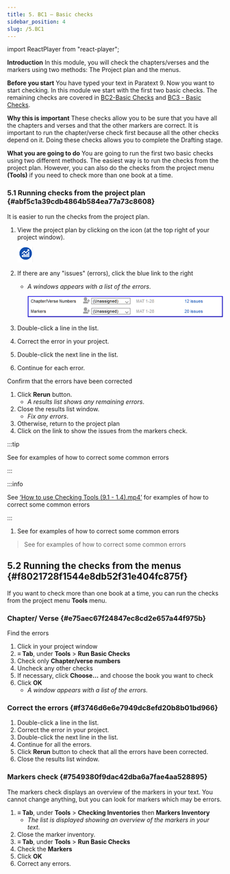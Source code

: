 ```yaml
---
title: 5. BC1 – Basic checks
sidebar_position: 4
slug: /5.BC1
---
```


import ReactPlayer from "react-player";

**Introduction**
In this module, you will check the chapters/verses and the markers using two methods: The Project plan and the menus.


**Before you start**
You have typed your text in Paratext 9. Now you want to start checking. In this module we start with the first two basic checks. The remaining checks are covered in [BC2-Basic Checks](https://sillsdev.github.io/paratext-manual/12.BC2) and [BC3 - Basic Checks](https://sillsdev.github.io/paratext-manual/19.BC3).


**Why this is important**
These checks allow you to be sure that you have all the chapters and verses and that the other markers are correct. It is important to run the chapter/verse check first because all the other checks depend on it. Doing these checks allows you to complete the Drafting stage.


**What you are going to do**
You are going to run the first two basic checks using two different methods. The easiest way is to run the checks from the project plan. However, you can also do the checks from the project menu **(Tools)** if you need to check more than one book at a time.


### 5.1 Running checks from the project plan {#abf5c1a39cdb4864b584ea77a73c8608}


It is easier to run the checks from the project plan.

1. View the project plan by clicking on the icon
(at the top right of your project window).

	![](/notion_imgs/88811353.png)

1. If there are any "issues" (errors), click the blue link to the right
	- _A windows appears with a list of the errors_.

		![](/notion_imgs/1096277516.png)

1. Double-click a line in the list.
1. Correct the error in your project.
1. Double-click the next line in the list.
1. Continue for each error.

Confirm that the errors have been corrected

1. Click **Rerun** button.
	- _A results list shows any remaining errors_.
1. Close the results list window.
	- _Fix any errors_.
1. Otherwise, return to the project plan
1. Click on the link to show the issues from the markers check.

:::tip 


See <ReactPlayer controls url="https://vimeo.com/461361122" /> for examples of how to correct some common errors


:::


:::info

See [‘How to use Checking Tools (9.1 - 1.4).mp4’](https://vimeo.com/461361122) for examples of how to correct some common errors

:::



1. See <ReactPlayer controls url="https://vimeo.com/461361122" /> for examples of how to correct some common errors

> See <ReactPlayer controls url="https://vimeo.com/461361122" /> for examples of how to correct some common errors


## 5.2 Running the checks from the menus {#f8021728f1544e8db52f31e404fc875f}


If you want to check more than one book at a time, you can run the checks from the project menu **Tools** menu.


### Chapter/ Verse {#e75aec67f24847ec8cd2e657a44f975b}


Find the errors

1. Click in your project window
1. **≡ Tab**, under **Tools** &gt; **Run Basic Checks**
1. Check only **Chapter/verse numbers**
1. Uncheck any other checks
1. If necessary, click **Choose…** and choose the book you want to check
1. Click **OK**
	- _A window appears with a list of the errors._

### Correct the errors {#f3746d6e6e7949dc8efd20b8b01bd966}

1. Double-click a line in the list.
1. Correct the error in your project.
1. Double-click the next line in the list.
1. Continue for all the errors.
1. Click **Rerun** button to check that all the errors have been corrected.
1. Close the results list window.

### Markers check {#7549380f9dac42dba6a7fae4aa528895}


The markers check displays an overview of the markers in your text. You cannot change anything, but you can look for markers which may be errors.

1. **≡ Tab**, under **Tools** &gt; **Checking Inventories** then **Markers Inventory**
	- _The list is displayed showing an overview of the markers in your text_.
1. Close the marker inventory.
1. **≡ Tab**, under **Tools** &gt; **Run Basic Checks**
1. Check the **Markers**
1. Click **OK**
1. Correct any errors.
